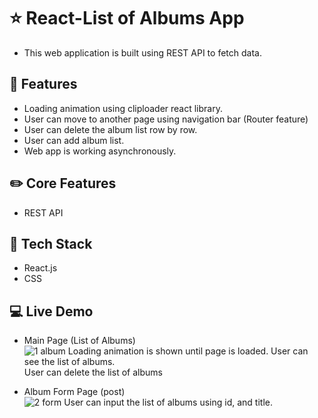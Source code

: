 # ⭐ React-List of Albums App
- This web application is built using REST API to fetch data.  

## 🌱 Features 
- Loading animation using cliploader react library.
- User can move to another page using navigation bar (Router feature)
- User can delete the album list row by row.
- User can add album list.
- Web app is working asynchronously.

## ✏️ Core Features
- REST API

## 📌 Tech Stack
- React.js
- CSS

## :computer: Live Demo
- Main Page (List of Albums) <br>
![1 album](https://user-images.githubusercontent.com/97131199/177933886-10c32f30-9034-4d36-8b9f-bc9374ee9fa4.gif)
Loading animation is shown until page is loaded.
User can see the list of albums.<br>
User can delete the list of albums <br>

- Album Form Page (post) <br>
![2 form](https://user-images.githubusercontent.com/97131199/177934017-68190caf-fcfd-48a6-9f8c-270810a238d3.gif)
User can input the list of albums using id, and title.<br>



